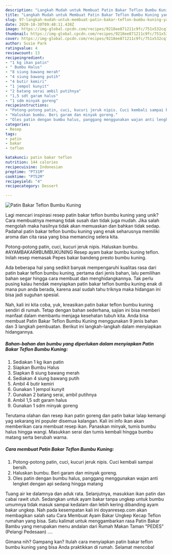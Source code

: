 ```yaml
---
description: "Langkah Mudah untuk Membuat Patin Bakar Teflon Bumbu Kuning yang Lezat"
title: "Langkah Mudah untuk Membuat Patin Bakar Teflon Bumbu Kuning yang Lezat"
slug: 97-langkah-mudah-untuk-membuat-patin-bakar-teflon-bumbu-kuning-yang-lezat
date: 2020-10-30T09:48:11.438Z
image: https://img-global.cpcdn.com/recipes/9218ee871211c9fc/751x532cq70/patin-bakar-teflon-bumbu-kuning-foto-resep-utama.jpg
thumbnail: https://img-global.cpcdn.com/recipes/9218ee871211c9fc/751x532cq70/patin-bakar-teflon-bumbu-kuning-foto-resep-utama.jpg
cover: https://img-global.cpcdn.com/recipes/9218ee871211c9fc/751x532cq70/patin-bakar-teflon-bumbu-kuning-foto-resep-utama.jpg
author: Susie Park
ratingvalue: 4
reviewcount: 13
recipeingredient:
- "1 kg ikan patin"
- " Bumbu Halus"
- "8 siung bawang merah"
- "4 siung bawang putih"
- "4 butir kemiri"
- "1 jempol kunyit"
- "2 batang serai ambil putihnya"
- "1,5 sdt garam halus"
- "1 sdm minyak goreng"
recipeinstructions:
- "Potong-potong patin, cuci, kucuri jeruk nipis. Cuci kembali sampai bersih."
- "Haluskan bumbu. Beri garam dan minyak goreng."
- "Oles patin dengan bumbu halus, panggang menggunakan wajan anti lengket dengan api sedang hingga matang"
categories:
- Resep
tags:
- patin
- bakar
- teflon

katakunci: patin bakar teflon 
nutrition: 144 calories
recipecuisine: Indonesian
preptime: "PT31M"
cooktime: "PT52M"
recipeyield: "4"
recipecategory: Dessert

---
```



![Patin Bakar Teflon Bumbu Kuning](https://img-global.cpcdn.com/recipes/9218ee871211c9fc/751x532cq70/patin-bakar-teflon-bumbu-kuning-foto-resep-utama.jpg)

Lagi mencari inspirasi resep patin bakar teflon bumbu kuning yang unik? Cara membuatnya memang tidak susah dan tidak juga mudah. Jika salah mengolah maka hasilnya tidak akan memuaskan dan bahkan tidak sedap. Padahal patin bakar teflon bumbu kuning yang enak seharusnya memiliki aroma dan cita rasa yang bisa memancing selera kita.

Potong-potong patin, cuci, kucuri jeruk nipis. Haluskan bumbu. #AYAMBAKAR#BUMBUKUNING Resep ayam bakar bumbu kuning teflon. Inilah resep memasak Pepes bakar bandeng presto bumbu kuning.

Ada beberapa hal yang sedikit banyak mempengaruhi kualitas rasa dari patin bakar teflon bumbu kuning, pertama dari jenis bahan, lalu pemilihan bahan segar hingga cara membuat dan menghidangkannya. Tak perlu pusing kalau hendak menyiapkan patin bakar teflon bumbu kuning enak di mana pun anda berada, karena asal sudah tahu triknya maka hidangan ini bisa jadi suguhan spesial.


Nah, kali ini kita coba, yuk, kreasikan patin bakar teflon bumbu kuning sendiri di rumah. Tetap dengan bahan sederhana, sajian ini bisa memberi manfaat dalam membantu menjaga kesehatan tubuh kita. Anda bisa membuat Patin Bakar Teflon Bumbu Kuning menggunakan 9 jenis bahan dan 3 langkah pembuatan. Berikut ini langkah-langkah dalam menyiapkan hidangannya.

<!--inarticleads1-->

##### Bahan-bahan dan bumbu yang diperlukan dalam menyiapkan Patin Bakar Teflon Bumbu Kuning:

1. Sediakan 1 kg ikan patin
1. Siapkan  Bumbu Halus
1. Siapkan 8 siung bawang merah
1. Sediakan 4 siung bawang putih
1. Ambil 4 butir kemiri
1. Gunakan 1 jempol kunyit
1. Gunakan 2 batang serai, ambil putihnya
1. Ambil 1,5 sdt garam halus
1. Gunakan 1 sdm minyak goreng


Terutama olahan dan resep ikan patin goreng dan patin bakar lalap kemangi yag sekarang ini populer disemua kalangan. Kali ini info ikan akan memberikan cara membuat resep ikan. Panaskan minyak, tumis bumbu halus hingga wangi. Masukkan serai dan tumis kembali hingga bumbu matang serta berubah warna. 

<!--inarticleads2-->

##### Cara membuat Patin Bakar Teflon Bumbu Kuning:

1. Potong-potong patin, cuci, kucuri jeruk nipis. Cuci kembali sampai bersih.
1. Haluskan bumbu. Beri garam dan minyak goreng.
1. Oles patin dengan bumbu halus, panggang menggunakan wajan anti lengket dengan api sedang hingga matang


Tuang air ke dalamnya dan aduk rata. Selanjutnya, masukkan ikan patin dan cabai rawit utuh. Sedangkan untuk ayam bakar tanpa ungkep untuk bumbu umumnya tidak masuk sampai kedalam dan lebih kering dibanding ayam bakar ungkep. Nah pada kesempatan kali ini doyanresep.com akan membagikan salah satu Cara Membuat Ayam Bakar Ungkep Kecap Teflon rumahan yang bisa. Satu kalimat untuk menggambarkan rasa Patin Bakar Bambu yang merupakan menu andalan dari Rumah Makan Taman &#34;PEDES&#34; (Pelangi Pedesaan) …. 

Gimana nih? Gampang kan? Itulah cara menyiapkan patin bakar teflon bumbu kuning yang bisa Anda praktikkan di rumah. Selamat mencoba!
